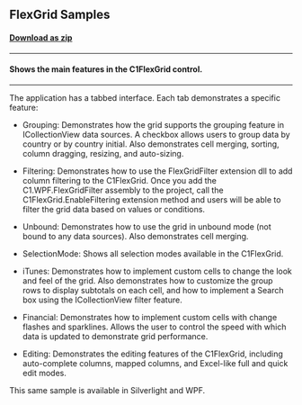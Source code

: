 ## FlexGrid Samples
#### [Download as zip](https://downgit.github.io/#/home?url=https://github.com/GrapeCity/ComponentOne-WPF-Samples/tree/master/NET_4.5.2/C1.WPF.FlexGrid/CS/FlexGridSamples)
____
#### Shows the main features in the C1FlexGrid control.
____
The application has a tabbed interface. Each tab demonstrates a specific feature:


* Grouping:
Demonstrates how the grid supports the grouping feature in ICollectionView data 
sources. A checkbox allows users to group data by country or by country initial.
Also demonstrates cell merging, sorting, column dragging, resizing, and auto-sizing.


* Filtering:
Demonstrates how to use the FlexGridFilter extension dll to add column filtering
to the C1FlexGrid. Once you add the C1.WPF.FlexGridFilter assembly to the
project, call the C1FlexGrid.EnableFiltering extension method and users will be
able to filter the grid data based on values or conditions.


* Unbound:
Demonstrates how to use the grid in unbound mode (not bound to any data sources).
Also demonstrates cell merging.


* SelectionMode:
Shows all selection modes available in the C1FlexGrid.


* iTunes:
Demonstrates how to implement custom cells to change the look and feel of the grid.
Also demonstrates how to customize the group rows to display subtotals on each
cell, and how to implement a Search box using the ICollectionView filter feature.


* Financial:
Demonstrates how to implement custom cells with change flashes and sparklines.
Allows the user to control the speed with which data is updated to demonstrate
grid performance.


* Editing:
Demonstrates the editing features of the C1FlexGrid, including auto-complete 
columns, mapped columns, and Excel-like full and quick edit modes.

This same sample is available in Silverlight and WPF.
